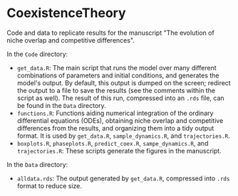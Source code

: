 # CoexistenceTheory

Code and data to replicate results for the manuscript "The evolution of niche overlap and competitive differences".

In the `Code` directory:
* `get_data.R`: The main script that runs the model over many different combinations of parameters and initial conditions, and generates the model's output. By default, this output is dumped on the screen; redirect the output to a file to save the results (see the comments within the script as well). The result of this run, compressed into an `.rds` file, can be found in the `Data` directory.
* `functions.R`: Functions aiding numerical integration of the ordinary differential equations (ODEs), obtaining niche overlap and competitive differences from the results, and organizing them into a tidy output format. It is used by `get_data.R`, `sample_dynamics.R`, and `trajectories.R`.
* `boxplots.R`, `phaseplots.R`, `predict_coex.R`, `sampe_dynamics.R`, and `trajectories.R`: These scripts generate the figures in the manuscript.

In the `Data` directory:
* `alldata.rds`: The output generated by `get_data.R`, compressed into `.rds` format to reduce size.
